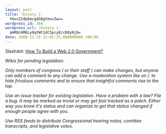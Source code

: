 ```yaml
---
layout: post
title: !binary |-
  YmxvZ2dpbmcgdG8gYmxvZw==
wordpress_id: 264
wordpress_url: !binary |-
  aHR0cHM6Ly9qYWt1dC5pcy8/cD0yNjQ=
date: 2008-11-16 22:01:25.000000000 +00:00
---
```

Slashdot: <a href="http://ask.slashdot.org/askslashdot/08/11/16/1526229.shtml">How To Build a Web 2.0 Government?</a>

<cite>
Wikis for pending legislation.

Only members of congress ( or their staff ) can make changes, but anyone can add a comment to any change. Use a moderation system like on /. to hide frivolous comments and to ensure that insightful comments rise to the top.

Use an issue tracker for existing legislation. Have a problem with a law? File a bug. It may be marked as trivial or may get fast tracked as a patch. Either way you know it's status and can organize to get that status changed if enough people agree with you.

Use RSS feeds to distribute Congressional hearing notes, comittee transcripts, and legislative votes.
</cite>
